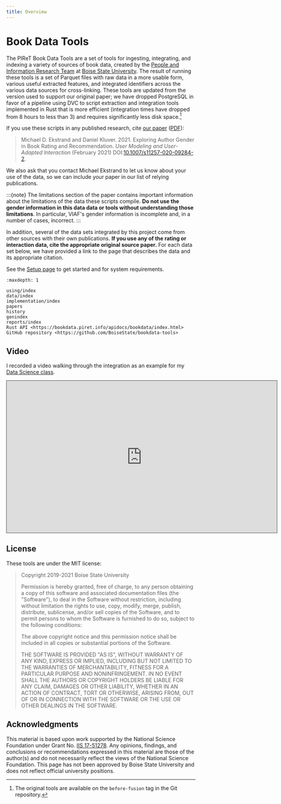 ```yaml
---
title: Overview
---
```


# Book Data Tools

The PIReT Book Data Tools are a set of tools for ingesting, integrating, and
indexing a variety of sources of book data, created by the [People and
Information Research Team](https://piret.info) at [Boise State
University](https://boisestate.edu).  The result of running these tools is a set
of Parquet files with raw data in a more usable form, various useful extracted
features, and integrated identifiers across the various data sources for
cross-linking.  These tools are updated from the version used to support our
original paper; we have dropped PostgreSQL in favor of a pipeline using DVC to
script extraction and integration tools implemented in Rust that is more
efficient (integration times have dropped from 8 hours to less than 3) and
requires significantly less disk space.[^bftag]

[^bftag]: The original tools are available on the `before-fusion` tag in the Git repository.

If you use these scripts in any published research, cite [our paper][paper] ([PDF][]):

[paper]: https://md.ekstrandom.net/pubs/bag-extended
[PDF]: https://md.ekstrandom.net/pubs/bag2-preprint.pdf

> Michael D. Ekstrand and Daniel Kluver. 2021. Exploring Author Gender in Book Rating and Recommendation. <cite>User Modeling and User-Adapted Interaction</cite> (February 2021) DOI:[10.1007/s11257-020-09284-2](https://doi.org/10.1007/s11257-020-09284-2).

We also ask that you contact Michael Ekstrand to let us know about your use of the data, so we can
include your paper in our list of relying publications.

:::{note}
The limitations section of the paper contains important information about
the limitations of the data these scripts compile.  **Do not use the gender information
in this data data or tools without understanding those limitations**.  In particular,
VIAF's gender information is incomplete and, in a number of cases, incorrect.
:::

In addition, several of the data sets integrated by this project come from other sources
with their own publications.  **If you use any of the rating or interaction data, cite the
appropriate original source paper.**  For each data set below, we have provided a link to the
page that describes the data and its appropriate citation.

See the [Setup page](using/setup.md) to get started and for system requirements.

```{toctree}
:maxdepth: 1

using/index
data/index
implementation/index
papers
history
genindex
reports/index
Rust API <https://bookdata.piret.info/apidocs/bookdata/index.html>
GitHub repository <https://github.com/BoiseState/bookdata-tools>
```

## Video

I recorded a video walking through the integration as an example for my [Data Science class](https://cs533.ekstrandom.net).

<iframe src="https://boisestate.hosted.panopto.com/Panopto/Pages/Embed.aspx?id=3ddd5f50-f4bf-4c27-94fb-ac4a0042ab0b&autoplay=false&offerviewer=true&showtitle=true&showbrand=false&start=0&interactivity=all" height="405" width="720" style="border: 1px solid #464646;" allowfullscreen allow="autoplay"></iframe>

## License

These tools are under the MIT license:

> Copyright 2019-2021 Boise State University
>
> Permission is hereby granted, free of charge, to any person obtaining a copy of
> this software and associated documentation files (the "Software"), to deal in
> the Software without restriction, including without limitation the rights to
> use, copy, modify, merge, publish, distribute, sublicense, and/or sell copies of
> the Software, and to permit persons to whom the Software is furnished to do so,
> subject to the following conditions:
>
> The above copyright notice and this permission notice shall be included in all
> copies or substantial portions of the Software.
>
> THE SOFTWARE IS PROVIDED "AS IS", WITHOUT WARRANTY OF ANY KIND, EXPRESS OR
> IMPLIED, INCLUDING BUT NOT LIMITED TO THE WARRANTIES OF MERCHANTABILITY, FITNESS
> FOR A PARTICULAR PURPOSE AND NONINFRINGEMENT. IN NO EVENT SHALL THE AUTHORS OR
> COPYRIGHT HOLDERS BE LIABLE FOR ANY CLAIM, DAMAGES OR OTHER LIABILITY, WHETHER
> IN AN ACTION OF CONTRACT, TORT OR OTHERWISE, ARISING FROM, OUT OF OR IN
> CONNECTION WITH THE SOFTWARE OR THE USE OR OTHER DEALINGS IN THE SOFTWARE.

## Acknowledgments

This material is based upon work supported by the National Science Foundation
under Grant No. [IIS 17-51278](https://md.ekstrandom.net/research/career). Any
opinions, findings, and conclusions or recommendations expressed in this
material are those of the author(s) and do not necessarily reflect the views of
the National Science Foundation.  This page has not been approved by Boise State
University and does not reflect official university positions.
